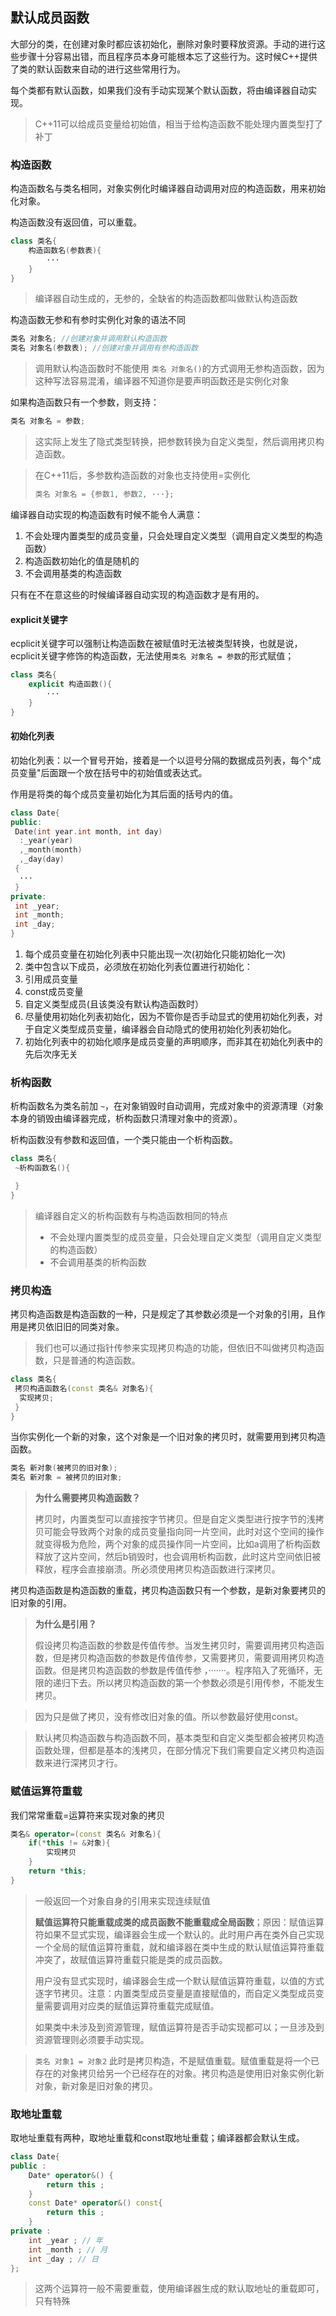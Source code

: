 ## 默认成员函数

大部分的类，在创建对象时都应该初始化，删除对象时要释放资源。手动的进行这些步骤十分容易出错，而且程序员本身可能根本忘了这些行为。这时候C++提供了类的默认函数来自动的进行这些常用行为。

每个类都有默认函数，如果我们没有手动实现某个默认函数，将由编译器自动实现。

> C++11可以给成员变量给初始值，相当于给构造函数不能处理内置类型打了补丁

### 构造函数

构造函数名与类名相同，对象实例化时编译器自动调用对应的构造函数，用来初始化对象。

构造函数没有返回值，可以重载。

```cpp
class 类名{
	构造函数名(参数表){
		···
	}
}
```

> 编译器自动生成的，无参的，全缺省的构造函数都叫做默认构造函数

构造函数无参和有参时实例化对象的语法不同

```cpp
类名 对象名; //创建对象并调用默认构造函数
类名 对象名(参数表); //创建对象并调用有参构造函数
```

> 调用默认构造函数时不能使用 `类名 对象名()`的方式调用无参构造函数，因为这种写法容易混淆，编译器不知道你是要声明函数还是实例化对象

如果构造函数只有一个参数，则支持：

```cpp
类名 对象名 = 参数;
```

> 这实际上发生了隐式类型转换，把参数转换为自定义类型，然后调用拷贝构造函数。

> 在C++11后，多参数构造函数的对象也支持使用=实例化
>
> ```cpp
> 类名 对象名 = {参数1, 参数2, ···};
> ```

编译器自动实现的构造函数有时候不能令人满意：

1. 不会处理内置类型的成员变量，只会处理自定义类型（调用自定义类型的构造函数）
2. 构造函数初始化的值是随机的
3. 不会调用基类的构造函数

只有在不在意这些的时候编译器自动实现的构造函数才是有用的。

#### explicit关键字

ecplicit关键字可以强制让构造函数在被赋值时无法被类型转换，也就是说，ecplicit关键字修饰的构造函数，无法使用`类名 对象名 = 参数`的形式赋值；

```cpp
class 类名{
	explicit 构造函数(){
		···
	}
}
```

#### 初始化列表

初始化列表：以一个冒号开始，接着是一个以逗号分隔的数据成员列表，每个"成员变量"后面跟一个放在括号中的初始值或表达式。

作用是将类的每个成员变量初始化为其后面的括号内的值。

```cpp
class Date{
public:
 Date(int year.int month, int day)
  :_year(year)
  ,_month(month)
  ,_day(day)
 {
  ···
 }
private:
 int _year;
 int _month;
 int _day;
}
```

1. 每个成员变量在初始化列表中只能出现一次(初始化只能初始化一次)
2. 类中包含以下成员，必须放在初始化列表位置进行初始化：
 1. 引用成员变量
 2. const成员变量
 3. 自定义类型成员(且该类没有默认构造函数时）
3. 尽量使用初始化列表初始化，因为不管你是否手动显式的使用初始化列表，对于自定义类型成员变量，编译器会自动隐式的使用初始化列表初始化。
4. 初始化列表中的初始化顺序是成员变量的声明顺序，而非其在初始化列表中的先后次序无关

### 析构函数

析构函数名为类名前加 `~`，在对象销毁时自动调用，完成对象中的资源清理（对象本身的销毁由编译器完成，析构函数只清理对象中的资源）。

析构函数没有参数和返回值，一个类只能由一个析构函数。

```cpp
class 类名{
 ~析构函数名(){

 }
}
```

> 编译器自定义的析构函数有与构造函数相同的特点
>
> - 不会处理内置类型的成员变量，只会处理自定义类型（调用自定义类型的构造函数）
> - 不会调用基类的析构函数

### 拷贝构造

拷贝构造函数是构造函数的一种，只是规定了其参数必须是一个对象的引用，且作用是拷贝依旧旧的同类对象。

> 我们也可以通过指针传参来实现拷贝构造的功能，但依旧不叫做拷贝构造函数，只是普通的构造函数。

```cpp
class 类名{
 拷贝构造函数名(const 类名& 对象名){
  实现拷贝;
 }
}
```

当你实例化一个新的对象，这个对象是一个旧对象的拷贝时，就需要用到拷贝构造函数。

```cpp
类名 新对象(被拷贝的旧对象);
类名 新对象 = 被拷贝的旧对象;
```

> **为什么需要拷贝构造函数？**
>
> 拷贝时，内置类型可以直接按字节拷贝。但是自定义类型进行按字节的浅拷贝可能会导致两个对象的成员变量指向同一片空间，此时对这个空间的操作就变得极为危险，两个对象的成员操作同一片空间，比如a调用了析构函数释放了这片空间，然后b销毁时，也会调用析构函数，此时这片空间依旧被释放，程序会直接崩溃。所必须使用拷贝构造函数进行深拷贝。

拷贝构造函数是构造函数的重载，拷贝构造函数只有一个参数，是新对象要拷贝的旧对象的引用。

> **为什么是引用？**
>
> 假设拷贝构造函数的参数是传值传参。当发生拷贝时，需要调用拷贝构造函数，但是拷贝构造函数的参数是传值传参，又需要拷贝，需要调用拷贝构造函数。但是拷贝构造函数的参数是传值传参 ，·······。程序陷入了死循环，无限的递归下去。所以拷贝构造函数的第一个参数必须是引用传参，不能发生拷贝。

> 因为只是做了拷贝，没有修改旧对象的值。所以参数最好使用const。

> 默认拷贝构造函数与构造函数不同，基本类型和自定义类型都会被拷贝构造函数处理，但都是基本的浅拷贝，在部分情况下我们需要自定义拷贝构造函数来进行深拷贝才行。

### 赋值运算符重载

我们常常重载=运算符来实现对象的拷贝

```cpp
类名& operator=(const 类名& 对象名){
	if(*this != &对象){
		实现拷贝
	}
	return *this;
}
```

> 一般返回一个对象自身的引用来实现连续赋值
>
> **赋值运算符只能重载成类的成员函数不能重载成全局函数**；原因：赋值运算符如果不显式实现，编译器会生成一个默认的。此时用户再在类外自己实现一个全局的赋值运算符重载，就和编译器在类中生成的默认赋值运算符重载冲突了，故赋值运算符重载只能是类的成员函数。
>
> 用户没有显式实现时，编译器会生成一个默认赋值运算符重载，以值的方式逐字节拷贝。注意：内置类型成员变量是直接赋值的，而自定义类型成员变量需要调用对应类的赋值运算符重载完成赋值。
>
> 如果类中未涉及到资源管理，赋值运算符是否手动实现都可以；一旦涉及到资源管理则必须要手动实现。

> `类名 对象1 = 对象2` 此时是拷贝构造，不是赋值重载。赋值重载是将一个已存在的对象拷贝给另一个已经存在的对象。拷贝构造是使用旧对象实例化新对象，新对象是旧对象的拷贝。
>
### 取地址重载

取地址重载有两种，取地址重载和const取地址重载；编译器都会默认生成。

```cpp
class Date{ 
public :  
	Date* operator&() {
		return this ;
    }  
	const Date* operator&() const{
		return this ;  
	}
private :   
	int _year ; // 年  
	int _month ; // 月  
	int _day ; // 日
};
```

> 这两个运算符一般不需要重载，使用编译器生成的默认取地址的重载即可，只有特殊
